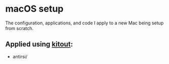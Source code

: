 macOS setup
===========

The configuration, applications, and code I apply to a new Mac being
setup from scratch.


## Applied using [kitout][ko]:

* antirsi/


[ko]: https://github.com/norm/kitout
